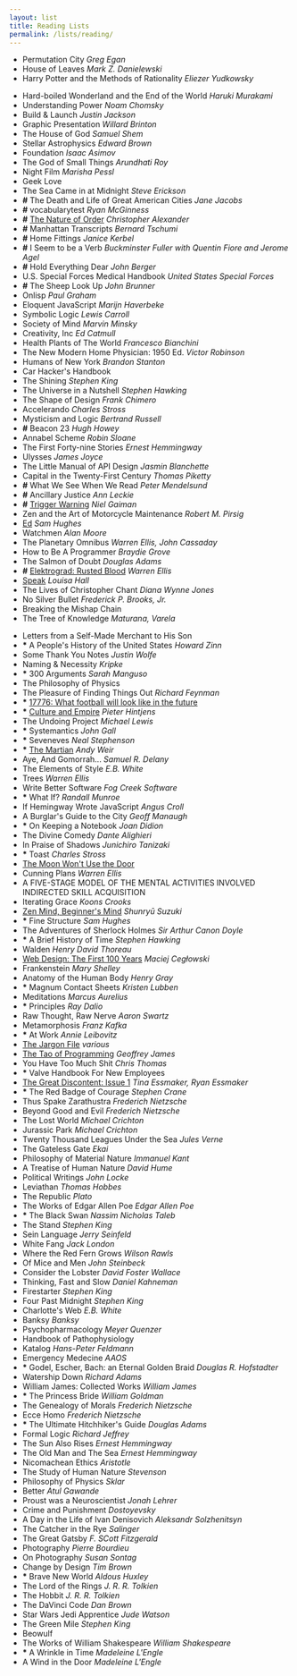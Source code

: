 ```yaml
---
layout: list
title: Reading Lists
permalink: /lists/reading/
---
```


- Permutation City _Greg Egan_
- House of Leaves _Mark Z. Danielewski_
- Harry Potter and the Methods of Rationality _Eliezer Yudkowsky_

<!--two items:-->

- Hard-boiled Wonderland and the End of the World _Haruki Murakami_
- Understanding Power _Noam Chomsky_
- Build & Launch _Justin Jackson_
- Graphic Presentation _Willard Brinton_
- The House of God _Samuel Shem_
- Stellar Astrophysics _Edward Brown_
- Foundation _Isaac Asimov_
- The God of Small Things _Arundhati Roy_
- Night Film _Marisha Pessl_
- Geek Love
- The Sea Came in at Midnight _Steve Erickson_
- __#__ The Death and Life of Great American Cities _Jane Jacobs_
- __#__ vocabularytest _Ryan McGinness_
- __#__ [The Nature of Order](http://www.natureoforder.com/) _Christopher Alexander_
- __#__ Manhattan Transcripts _Bernard Tschumi_
- __#__ Home Fittings _Janice Kerbel_
- __#__ I Seem to be a Verb _Buckminster Fuller with Quentin Fiore and Jerome Agel_
- __#__ Hold Everything Dear _John Berger_
- U.S. Special Forces Medical Handbook _United States Special Forces_
- __#__ The Sheep Look Up _John Brunner_
- Onlisp _Paul Graham_
- Eloquent JavaScript _Marijn Haverbeke_
- Symbolic Logic _Lewis Carroll_
- Society of Mind _Marvin Minsky_
- Creativity, Inc _Ed Catmull_
- Health Plants of The World _Francesco Bianchini_
- The New Modern Home Physician: 1950 Ed. _Victor Robinson_
- Humans of New York _Brandon Stanton_
- Car Hacker's Handbook
- The Shining _Stephen King_
- The Universe in a Nutshell _Stephen Hawking_
- The Shape of Design _Frank Chimero_
- Accelerando _Charles Stross_
- Mysticism and Logic _Bertrand Russell_
- __#__ Beacon 23 _Hugh Howey_
- Annabel Scheme _Robin Sloane_
- The First Forty-nine Stories _Ernest Hemmingway_
- Ulysses _James Joyce_
- The Little Manual of API Design _Jasmin Blanchette_
- Capital in the Twenty-First Century _Thomas Piketty_
- __#__ What We See When We Read _Peter Mendelsund_
- __#__ Ancillary Justice _Ann Leckie_
- __#__ [Trigger Warning](http://www.indiebound.org/book/9780062330260?aff=jenmyers) _Niel Gaiman_
- Zen and the Art of Motorcycle Maintenance _Robert M. Pirsig_
- [Ed](http://qntm.org/ed) _Sam Hughes_
- Watchmen _Alan Moore_
- The Planetary Omnibus _Warren Ellis, John Cassaday_
- How to Be A Programmer _Braydie Grove_
- The Salmon of Doubt _Douglas Adams_
- __#__ [Elektrograd: Rusted Blood](https://www.smashwords.com/books/view/568621) _Warren Ellis_
- [Speak](http://www.harpercollins.com/9780062391193/speak) _Louisa Hall_
- The Lives of Christopher Chant _Diana Wynne Jones_
- No Silver Bullet _Frederick P. Brooks, Jr._
- Breaking the Mishap Chain
- The Tree of Knowledge _Maturana, Varela_

<!--two items:-->

- Letters from a Self-Made Merchant to His Son
- __*__ A People's History of the United States _Howard Zinn_
- Some Thank You Notes _Justin Wolfe_
- Naming & Necessity _Kripke_
- __*__ 300 Arguments _Sarah Manguso_
- The Philosophy of Physics
- The Pleasure of Finding Things Out _Richard Feynman_
- __*__ [17776: What football will look like in the future](https://www.sbnation.com/a/17776-football)
- __*__ [Culture and Empire](http://cultureandempire.com) _Pieter Hintjens_
- The Undoing Project _Michael Lewis_
- __*__ Systemantics _John Gall_
- __*__ Seveneves _Neal Stephenson_
- __*__ [The Martian](https://en.wikipedia.org/wiki/The_Martian_(Weir_novel)) _Andy Weir_
- Aye, And Gomorrah... _Samuel R. Delany_
- The Elements of Style _E.B. White_
- Trees _Warren Ellis_
- Write Better Software _Fog Creek Software_
- __*__ What If? _Randall Munroe_
- If Hemingway Wrote JavaScript _Angus Croll_
- A Burglar's Guide to the City _Geoff Manaugh_
- __*__ On Keeping a Notebook _Joan Didion_
- The Divine Comedy _Dante Alighieri_
- In Praise of Shadows _Junichiro Tanizaki_
- __*__ Toast _Charles Stross_
- [The Moon Won't Use the Door](http://philome.la/jacobtwop/the-moon-wont-use-the-door/play)
- Cunning Plans _Warren Ellis_
- A FIVE-STAGE MODEL OF THE MENTAL ACTIVITIES INVOLVED INDIRECTED SKILL ACQUISITION
- Iterating Grace _Koons Crooks_
- [Zen Mind, Beginner's Mind](https://en.wikipedia.org/wiki/Zen_Mind,_Beginner%27s_Mind) _Shunryū Suzuki_
- __*__ Fine Structure _Sam Hughes_
- The Adventures of Sherlock Holmes _Sir Arthur Canon Doyle_
- __*__ A Brief History of Time _Stephen Hawking_
- Walden _Henry David Thoreau_
- [Web Design: The First 100 Years](http://idlewords.com/talks/web_design_first_100_years.htm) _Maciej Cegłowski_
- Frankenstein _Mary Shelley_
- Anatomy of the Human Body _Henry Gray_
- __*__ Magnum Contact Sheets _Kristen Lubben_
- Meditations _Marcus Aurelius_
- __*__ Principles _Ray Dalio_
- Raw Thought, Raw Nerve _Aaron Swartz_
- Metamorphosis _Franz Kafka_
- __*__ At Work _Annie Leibovitz_
- [The Jargon File](http://www.catb.org/jargon/oldversions/jarg262.txt) _various_
- [The Tao of Programming](http://canonical.org/~kragen/tao-of-programming.html) _Geoffrey James_
- You Have Too Much Shit _Chris Thomas_
- __*__ Valve Handbook For New Employees
- [The Great Discontent: Issue 1](/2014/07/14/the-great-discontent-issue-one/) _Tina Essmaker, Ryan Essmaker_
- __*__ The Red Badge of Courage _Stephen Crane_
- Thus Spake Zarathustra _Frederich Nietzsche_
- Beyond Good and Evil _Frederich Nietzsche_
- The Lost World _Michael Crichton_
- Jurassic Park _Michael Crichton_
- Twenty Thousand Leagues Under the Sea _Jules Verne_
- The Gateless Gate _Ekai_
- Philosophy of Material Nature _Immanuel Kant_
- A Treatise of Human Nature _David Hume_
- Political Writings _John Locke_
- Leviathan _Thomas Hobbes_
- The Republic _Plato_
- The Works of Edgar Allen Poe _Edgar Allen Poe_
- __*__ The Black Swan _Nassim Nicholas Taleb_
- The Stand _Stephen King_
- Sein Language _Jerry Seinfeld_
- White Fang _Jack London_
- Where the Red Fern Grows _Wilson Rawls_
- Of Mice and Men _John Steinbeck_
- Consider the Lobster _David Foster Wallace_
- Thinking, Fast and Slow _Daniel Kahneman_
- Firestarter _Stephen King_
- Four Past Midnight _Stephen King_
- Charlotte's Web _E.B. White_
- Banksy _Banksy_
- Psychopharmacology _Meyer Quenzer_
- Handbook of Pathophysiology
- Katalog _Hans-Peter Feldmann_
- Emergency Medecine _AAOS_
- __*__ Godel, Escher, Bach: an Eternal Golden Braid _Douglas R. Hofstadter_
- Watership Down _Richard Adams_
- William James: Collected Works _William James_
- __*__ The Princess Bride _William Goldman_
- The Genealogy of Morals _Frederich Nietzsche_
- Ecce Homo _Frederich Nietzsche_
- __*__ The Ultimate Hitchhiker's Guide _Douglas Adams_
- Formal Logic _Richard Jeffrey_
- The Sun Also Rises _Ernest Hemmingway_
- The Old Man and The Sea _Ernest Hemmingway_
- Nicomachean Ethics _Aristotle_
- The Study of Human Nature _Stevenson_
- Philosophy of Physics _Sklar_
- Better _Atul Gawande_
- Proust was a Neuroscientist _Jonah Lehrer_
- Crime and Punishment _Dostoyevsky_
- A Day in the Life of Ivan Denisovich _Aleksandr Solzhenitsyn_
- The Catcher in the Rye _Salinger_
- The Great Gatsby _F. SCott Fitzgerald_
- Photography _Pierre Bourdieu_
- On Photography _Susan Sontag_
- Change by Design _Tim Brown_
- __*__ Brave New World _Aldous Huxley_
- The Lord of the Rings _J. R. R. Tolkien_
- The Hobbit _J. R. R. Tolkien_
- The DaVinci Code _Dan Brown_
- Star Wars Jedi Apprentice _Jude Watson_
- The Green Mile _Stephen King_
- Beowulf
- The Works of William Shakespeare _William Shakespeare_
- __*__ A Wrinkle in Time _Madeleine L'Engle_
- A Wind in the Door _Madeleine L'Engle_
